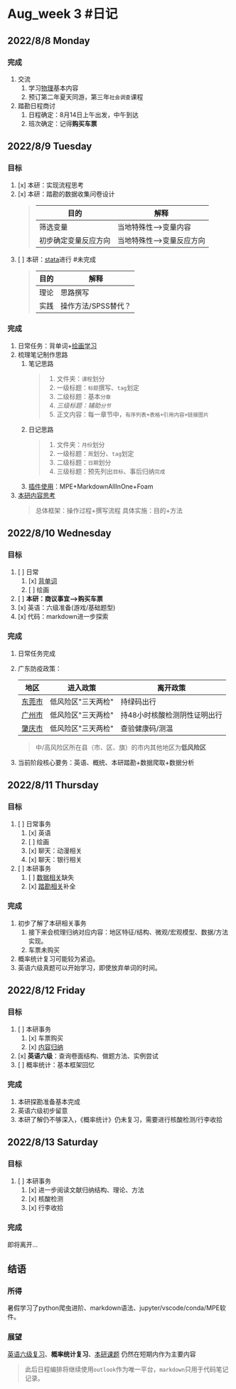 # Aug_week 3 #日记

## 2022/8/8 Monday

### 完成

1. 交流
    1. 学习[物理](../../速记/实践内容讨论.md)基本内容
    2. 预订第二年夏天同游，第三年`社会调查`课程
2. 踏勘日程商讨
    1. 日程确定：8月14日上午出发，中午到达
    2. 班次确定：记得**购买车票**

## 2022/8/9 Tuesday

### 目标

1. [x] 本研：实现流程思考
2. [x] 本研：踏勘的数据收集问卷设计
    > |目的|解释|
    > |--|--|
    > |筛选变量|当地特殊性-->变量内容||
    > |初步确定变量反应方向|当地特殊性-->变量反应方向|
3. [ ] 本研：[stata](../../基础代码学习笔记/stata.md)进行 #未完成
    > |目的|解释|
    > |--|--|
    > |理论|思路撰写|
    > |实践|操作方法/SPSS替代？

### 完成

1. 日常任务：背单词+[绘画学习](../../速记/绘画.md)
2. 梳理笔记制作思路
    1. 笔记思路
        >
        > 1. 文件夹：`课程`划分
        > 2. 一级标题：`标题`撰写、`tag`划定
        > 3. 二级标题：基本`分章`
        > 4. *三级标题：辅助`分节`*
        > 5. 正文内容：每一章节中，`有序列表+表格+引用内容+链接图片`
        >
    2. 日记思路
        >
        > 1. 文件夹：`月份`划分
        > 2. 一级标题：`周`划分、`tag`划定
        > 3. 二级标题：`日期`划分
        > 4. 三级标题：预先列出`目标`、事后归纳`完成`
        >
    3. [插件使用](../../基础代码学习笔记/markdown.md)：MPE+MarkdownAllInOne+Foam
3. [本研内容思考](../../速记/docs/本研实现.md)
    > 总体框架：操作过程+撰写流程
    > 具体实施：目的+方法

## 2022/8/10 Wednesday

### 目标

1. [ ] 日常
    1. [x] [背单词](https://web.shanbay.com/wordsweb/#/study/entry)
    1. [ ] 绘画
2. [ ] **本研：商议事宜-->购买车票**
3. [x] 英语：六级准备(游戏/基础题型)
4. [x] 代码：markdown进一步探索

### 完成

1. 日常任务完成
2. 广东防疫政策：

    |地区|进入政策|离开政策|
    |--|--|--|
    |[东莞市](https://www.gd.gov.cn/gdywdt/zwzt/yqfkzccs/dszc/content/post_3988977.html)|低风险区"三天两检"|持绿码出行|
    |[广州市](https://www.gd.gov.cn/gdywdt/zwzt/yqfkzccs/dszc/content/post_3988982.html)|低风险区"三天两检"|持48小时核酸检测阴性证明出行|
    |[肇庆市](https://www.gd.gov.cn/gdywdt/zwzt/yqfkzccs/dszc/content/post_3963915.html)|低风险区"三天两检"|查验健康码/测温|

    > 中/高风险区所在县（市、区、旗）的市内其他地区为**低风险区**

3. 当前阶段核心要务：英语、概统、本研踏勘+数据爬取+数据分析

## 2022/8/11 Thursday

### 目标

1. [ ] 日常事务
   1. [x] 英语
   2. [ ] 绘画
   3. [x] 聊天：动漫相关
   4. [x] 聊天：银行相关
2. [ ] 本研事务
   1. [ ] [数据相关](../../../project/本研/README/README.md)缺失
   2. [x] [踏勘相关](../../速记/docs/本研实现.md)补全

### 完成

1. 初步了解了本研相关事务
   1. 接下来会梳理归纳对应内容：地区特征/结构、微观/宏观模型、数据/方法实现。
   2. 车票未购买
2. 概率统计复习可能较为紧迫。
3. 英语六级真题可以开始学习，即使放弃单词的时间。

## 2022/8/12 Friday

### 目标

1. [ ] 本研事务
   1. [x] 车票购买
   2. [x] [内容归纳](https://d.docs.live.net/9868eb3ce20ea97f/%E5%A4%A7%E4%B8%89%E4%B8%8A/%E6%9C%AC%E7%A0%94/%E8%B8%8F%E5%8B%98%E7%BB%93%E6%9E%9C/%E4%B8%9C%E8%8E%9E%E5%B8%82%E5%9C%B0%E9%93%81%E5%8B%98%E6%8E%A2.docx)
2. [x] **英语六级**：查询卷面结构、做题方法、实例尝试
3. [ ] 概率统计：基本框架回忆

### 完成

1. 本研探勘准备基本完成
2. 英语六级初步留意
3. 本研了解仍不够深入，《概率统计》仍未复习，需要进行核酸检测/行李收拾

## 2022/8/13 Saturday

### 目标

1. [ ] 本研事务
   1. [x] 进一步阅读文献归纳结构、理论、方法
   2. [x] 核酸检测
   3. [x] 行李收拾

### 完成

即将离开...

## 结语

### 所得

暑假学习了python爬虫进阶、markdown语法、jupyter/vscode/conda/MPE软件。

### 展望

[英语六级复习](https://web.shanbay.com/wordsweb/#/study?type=book)、**概率统计复习**、[本研课题](../../../project/本研/README/README.md) 仍然在短期内作为主要内容

> 此后日程编排将继续使用`outlook`作为唯一平台，`markdown`只用于代码笔记记录。

